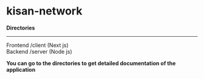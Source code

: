 # kisan-network

<b>Directories</b> <hr/>
Frontend  /client (Next js) <br/>
Backend  /server (Node js) <br/>

<b>You can go to the directories to get detailed documentation of the application </b>
